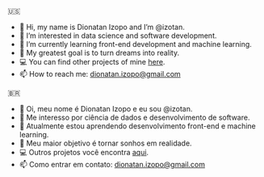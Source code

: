 🇺🇸
-   👋 Hi, my name is Dionatan Izopo and I’m @izotan.
-   👀 I’m interested in data science and software development.
-   🌱 I’m currently learning front-end development and machine learning.
-   💞️ My greatest goal is to turn dreams into reality.
-   💻 You can find other projects of mine [here](https://www.linkedin.com/in/dionatanizopo/).
-   📫 How to reach me: dionatan.izopo@gmail.com

🇧🇷
-   👋 Oi, meu nome é Dionatan Izopo e eu sou @izotan.
-   👀 Me interesso por ciência de dados e desenvolvimento de software.
-   🌱 Atualmente estou aprendendo desenvolvimento front-end e machine learning.
-   💞️ Meu maior objetivo é tornar sonhos em realidade.
-   💻 Outros projetos você encontra [aqui](https://www.linkedin.com/in/dionatanizopo/).
-   📫 Como entrar em contato: dionatan.izopo@gmail.com

<!---
izotan/izotan is a ✨ special ✨ repository because its `README.md` (this file) appears on your GitHub profile.
You can click the Preview link to take a look at your changes.
--->
